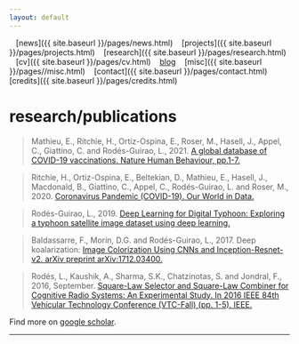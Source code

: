 ```yaml
---
layout: default
---
```


<a href="{{ site.baseurl }}/index.html" class="back2"><i class="fa fa-home" aria-hidden="true"></i></a> &nbsp;&nbsp; 
[news]({{ site.baseurl }}/pages/news.html) &nbsp;&nbsp; [projects]({{ site.baseurl }}/pages/projects.html) &nbsp;&nbsp;
[research]({{ site.baseurl }}/pages/research.html) &nbsp;&nbsp;
[cv]({{ site.baseurl }}/pages/cv.html) &nbsp;&nbsp; [blog](https://medium.com/@lucasrg) &nbsp;&nbsp; [misc]({{ site.baseurl }}/pages//misc.html) &nbsp;&nbsp;
[contact]({{ site.baseurl }}/pages/contact.html) &nbsp;&nbsp; [credits]({{ site.baseurl }}/pages/credits.html)<br/>
# research/publications


> Mathieu, E., Ritchie, H., Ortiz-Ospina, E., Roser, M., Hasell, J., Appel, C., Giattino, C. and Rodés-Guirao, L., 2021. [A global database of COVID-19 vaccinations. Nature Human Behaviour, pp.1-7.](https://www.nature.com/articles/s41562-021-01122-8)

> Ritchie, H., Ortiz-Ospina, E., Beltekian, D., Mathieu, E., Hasell, J., Macdonald, B., Giattino, C., Appel, C., Rodés-Guirao, L. and Roser, M., 2020. [Coronavirus Pandemic (COVID-19). Our World in Data.](https://ourworldindata.org/coronavirus)

> Rodés-Guirao, L., 2019. [Deep Learning for Digital Typhoon: Exploring a typhoon satellite image dataset using deep learning.](https://www.diva-portal.org/smash/record.jsf?pid=diva2%3A1304600&dswid=-3633)

> Baldassarre, F., Morín, D.G. and Rodés-Guirao, L., 2017. Deep koalarization: [Image Colorization Using CNNs and Inception-Resnet-v2. arXiv preprint arXiv:1712.03400.](https://arxiv.org/abs/1712.03400)

> Rodés, L., Kaushik, A., Sharma, S.K., Chatzinotas, S. and Jondral, F., 2016, September. [Square-Law Selector and Square-Law Combiner for Cognitive Radio Systems: An Experimental Study. In 2016 IEEE 84th Vehicular Technology Conference (VTC-Fall) (pp. 1-5). IEEE.](https://ieeexplore.ieee.org/abstract/document/7881236?casa_token=_g_STzv2dT0AAAAA:MPr1J99rkErdy0zWZtd_UJm5KbS2m2zPXZs4zF1GkxLL_071LScWouG4EpZBwx3tHDw-_QLggw)

Find more on 
[google scholar](https://scholar.google.es/citations?user=5KPcE6QAAAAJ&hl=en).


<hr>
<a href="http://linkedin.com/in/lucasrodes"><i class='fa fa-linkedin'></i></a>&nbsp;&nbsp;
<a href="http://twitter.com/lucasrodesg"><i class='fa fa-twitter'></i></a>&nbsp;&nbsp;
<a href="http://github.com/lucasrodes"><i class='fa fa-github'></i></a>&nbsp;&nbsp;
<a href="https://scholar.google.es/citations?user=5KPcE6QAAAAJ&hl=en"><i class='fa fa-google'></i></a>
